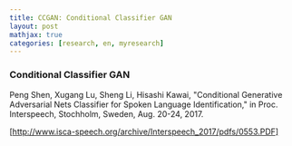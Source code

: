 ```yaml
---
title: CCGAN: Conditional Classifier GAN
layout: post
mathjax: true
categories: [research, en, myresearch]
---
```


### Conditional Classifier GAN
Peng Shen, Xugang Lu, Sheng Li, Hisashi Kawai, "Conditional Generative Adversarial Nets Classifier for Spoken Language Identification," in Proc. Interspeech, Stochholm, Sweden, Aug. 20-24, 2017.

[http://www.isca-speech.org/archive/Interspeech_2017/pdfs/0553.PDF]

